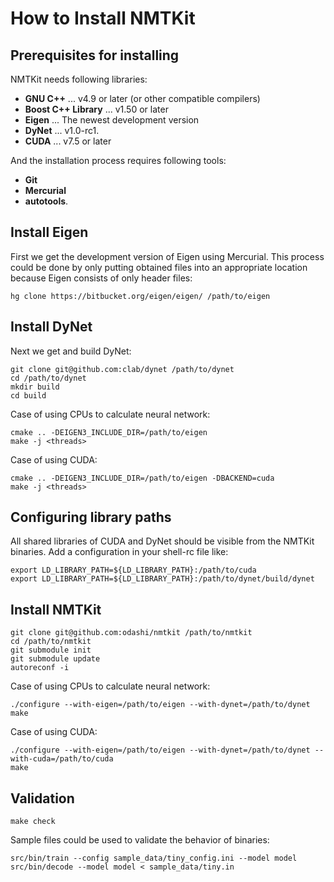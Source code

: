 How to Install NMTKit
=====================


Prerequisites for installing
----------------------------

NMTKit needs following libraries:

* **GNU C++** ... v4.9 or later (or other compatible compilers)
* **Boost C++ Library** ... v1.50 or later
* **Eigen** ... The newest development version
* **DyNet** ... v1.0-rc1.
* **CUDA** ... v7.5 or later


And the installation process requires following tools:

* **Git**
* **Mercurial**
* **autotools**.


Install Eigen
-------------

First we get the development version of Eigen using Mercurial.
This process could be done by only putting obtained files into an appropriate
location because Eigen consists of only header files:

    hg clone https://bitbucket.org/eigen/eigen/ /path/to/eigen


Install DyNet
-------------

Next we get and build DyNet:

    git clone git@github.com:clab/dynet /path/to/dynet
    cd /path/to/dynet
    mkdir build
    cd build

Case of using CPUs to calculate neural network:

    cmake .. -DEIGEN3_INCLUDE_DIR=/path/to/eigen
    make -j <threads>

Case of using CUDA:

    cmake .. -DEIGEN3_INCLUDE_DIR=/path/to/eigen -DBACKEND=cuda
    make -j <threads>


Configuring library paths
-------------------------

All shared libraries of CUDA and DyNet should be visible from the NMTKit
binaries.
Add a configuration in your shell-rc file like:

    export LD_LIBRARY_PATH=${LD_LIBRARY_PATH}:/path/to/cuda
    export LD_LIBRARY_PATH=${LD_LIBRARY_PATH}:/path/to/dynet/build/dynet


Install NMTKit
--------------

    git clone git@github.com:odashi/nmtkit /path/to/nmtkit
    cd /path/to/nmtkit
    git submodule init
    git submodule update
    autoreconf -i

Case of using CPUs to calculate neural network:

    ./configure --with-eigen=/path/to/eigen --with-dynet=/path/to/dynet
    make

Case of using CUDA:

    ./configure --with-eigen=/path/to/eigen --with-dynet=/path/to/dynet --with-cuda=/path/to/cuda
    make


Validation
----------

    make check

Sample files could be used to validate the behavior of binaries:

    src/bin/train --config sample_data/tiny_config.ini --model model
    src/bin/decode --model model < sample_data/tiny.in
